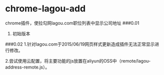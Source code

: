 # chrome-lagou-add
chrome插件，使拉勾网lagou.com职位列表中显示公司地址
###0.01
1. 初始版本

###0.02
1.针对lagou.com于2015/06/19网页样式更新造成插件无法正常显示进行修改。

2.尝试使用云配置，将主要功能的js放置在aliyun的OSS中（remote/lagou-address-remote.js）。

